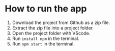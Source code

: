 # How to run the app

1. Download the project from Github as a zip file.
2. Extract the zip file into a project folder.
3. Open the project folder with VScode.
4. Run `install npm` in the terminal.
5. Run `npm start` in the terminal. 
